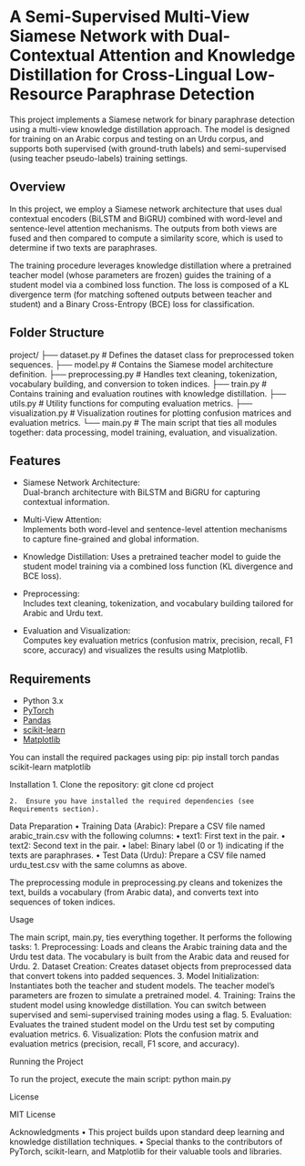 # A Semi-Supervised Multi-View Siamese Network with Dual-Contextual Attention and Knowledge Distillation for Cross-Lingual Low-Resource Paraphrase Detection

This project implements a Siamese network for binary paraphrase detection using a multi-view knowledge distillation approach. The model is designed for training on an Arabic corpus and testing on an Urdu corpus, and supports both supervised (with ground-truth labels) and semi-supervised (using teacher pseudo-labels) training settings.

## Overview

In this project, we employ a Siamese network architecture that uses dual contextual encoders (BiLSTM and BiGRU) combined with word-level and sentence-level attention mechanisms. The outputs from both views are fused and then compared to compute a similarity score, which is used to determine if two texts are paraphrases.

The training procedure leverages knowledge distillation where a pretrained teacher model (whose parameters are frozen) guides the training of a student model via a combined loss function. The loss is composed of a KL divergence term (for matching softened outputs between teacher and student) and a Binary Cross-Entropy (BCE) loss for classification.

## Folder Structure
project/
├── dataset.py           # Defines the dataset class for preprocessed token sequences.
├── model.py             # Contains the Siamese model architecture definition.
├── preprocessing.py     # Handles text cleaning, tokenization, vocabulary building, and conversion to token indices.
├── train.py             # Contains training and evaluation routines with knowledge distillation.
├── utils.py             # Utility functions for computing evaluation metrics.
├── visualization.py     # Visualization routines for plotting confusion matrices and evaluation metrics.
└── main.py              # The main script that ties all modules together: data processing, model training, evaluation, and visualization.

## Features

- Siamese Network Architecture:  
  Dual-branch architecture with BiLSTM and BiGRU for capturing contextual information.

- Multi-View Attention:  
  Implements both word-level and sentence-level attention mechanisms to capture fine-grained and global information.

- Knowledge Distillation:
  Uses a pretrained teacher model to guide the student model training via a combined loss function (KL divergence and BCE loss).

- Preprocessing:  
  Includes text cleaning, tokenization, and vocabulary building tailored for Arabic and Urdu text.

- Evaluation and Visualization:  
  Computes key evaluation metrics (confusion matrix, precision, recall, F1 score, accuracy) and visualizes the results using Matplotlib.

## Requirements

- Python 3.x
- [PyTorch](https://pytorch.org/)
- [Pandas](https://pandas.pydata.org/)
- [scikit-learn](https://scikit-learn.org/)
- [Matplotlib](https://matplotlib.org/)

You can install the required packages using pip: pip install torch pandas scikit-learn matplotlib

Installation
	1.	Clone the repository:
        git clone <repository-url> 
        cd project

	2.	Ensure you have installed the required dependencies (see Requirements section).

Data Preparation
	•	Training Data (Arabic):
Prepare a CSV file named arabic_train.csv with the following columns:
	•	text1: First text in the pair.
	•	text2: Second text in the pair.
	•	label: Binary label (0 or 1) indicating if the texts are paraphrases.
	•	Test Data (Urdu):
Prepare a CSV file named urdu_test.csv with the same columns as above.

The preprocessing module in preprocessing.py cleans and tokenizes the text, builds a vocabulary (from Arabic data), and converts text into sequences of token indices.

Usage

The main script, main.py, ties everything together. It performs the following tasks:
	1.	Preprocessing:
Loads and cleans the Arabic training data and the Urdu test data. The vocabulary is built from the Arabic data and reused for Urdu.
	2.	Dataset Creation:
Creates dataset objects from preprocessed data that convert tokens into padded sequences.
	3.	Model Initialization:
Instantiates both the teacher and student models. The teacher model’s parameters are frozen to simulate a pretrained model.
	4.	Training:
Trains the student model using knowledge distillation. You can switch between supervised and semi-supervised training modes using a flag.
	5.	Evaluation:
Evaluates the trained student model on the Urdu test set by computing evaluation metrics.
	6.	Visualization:
Plots the confusion matrix and evaluation metrics (precision, recall, F1 score, and accuracy).

Running the Project

To run the project, execute the main script: python main.py

License

MIT License

Acknowledgments
	•	This project builds upon standard deep learning and knowledge distillation techniques.
	•	Special thanks to the contributors of PyTorch, scikit-learn, and Matplotlib for their valuable tools and libraries.
 
